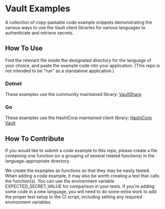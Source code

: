 # Vault Examples

A collection of copy-pastable code example snippets demonstrating the various ways to use the Vault client libraries for various languages to authenticate and retrieve secrets.

## How To Use 

Find the relevant file inside the designated directory for the language of your choice, and paste the example code into your application. (This repo is not intended to be "run" as a standalone application.)

### Dotnet
These examples use the community maintained library: [VaultSharp](https://github.com/rajanadar/VaultSharp)

### Go
These examples use the HashiCorp maintained client library: [HashiCorp Vault](https://pkg.go.dev/github.com/hashicorp/vault/api)

## How To Contribute

If you would like to submit a code example to this repo, please create a file containing one function (or a grouping of several related functions) in the language-appropriate directory.

We create the examples as functions so that they may be easily tested. When adding a code example, it may also be worth creating a test that calls the function(s). You can use the environment variable EXPECTED_SECRET_VALUE for comparison in your tests. If you're adding some code in a new language, you will need to do some extra work to add the proper test setup to the CI script, including setting any required environment variables.